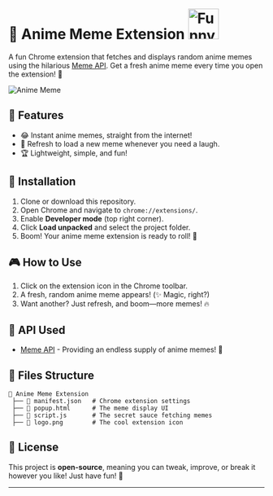# 🤣 Anime Meme Extension <img src="https://cdn3.emoji.gg/emojis/51980-funny.png" alt="Funny" width="60px">

A fun Chrome extension that fetches and displays random anime memes using the hilarious [Meme API](https://meme-api.com/gimme/animememes). Get a fresh anime meme every time you open the extension! 🎉

![Anime Meme](https://media4.giphy.com/media/KI14N7D3AJ4SA/200.webp?cid=ecf05e47mp4b7vq37m3fr4qdpxgsqjayi20guyy9s3dyfy7f&ep=v1_gifs_search&rid=200.webp&ct=g)

## 🚀 Features
- 😂 Instant anime memes, straight from the internet!
- 🔄 Refresh to load a new meme whenever you need a laugh.
- 🏆 Lightweight, simple, and fun!

## 📌 Installation
1. Clone or download this repository.
2. Open Chrome and navigate to `chrome://extensions/`.
3. Enable **Developer mode** (top right corner).
4. Click **Load unpacked** and select the project folder.
5. Boom! Your anime meme extension is ready to roll! 🚀

## 🎮 How to Use
1. Click on the extension icon in the Chrome toolbar.
2. A fresh, random anime meme appears! (✨ Magic, right?)
3. Want another? Just refresh, and boom—more memes! 🔥

## 🔗 API Used
- [Meme API](https://meme-api.com/gimme/animememes) - Providing an endless supply of anime memes! 💯

## 📂 Files Structure
```
📂 Anime Meme Extension
 ├── 📄 manifest.json   # Chrome extension settings
 ├── 📄 popup.html      # The meme display UI
 ├── 📄 script.js       # The secret sauce fetching memes
 ├── 📄 logo.png        # The cool extension icon
```

## 📜 License
This project is **open-source**, meaning you can tweak, improve, or break it however you like! Just have fun! 🎨

---
